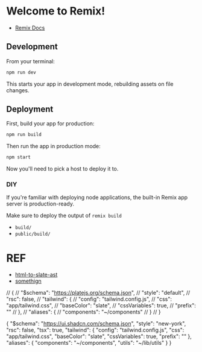 # Welcome to Remix!

- [Remix Docs](https://remix.run/docs)

## Development

From your terminal:

```sh
npm run dev
```

This starts your app in development mode, rebuilding assets on file changes.

## Deployment

First, build your app for production:

```sh
npm run build
```

Then run the app in production mode:

```sh
npm start
```

Now you'll need to pick a host to deploy it to.

### DIY

If you're familiar with deploying node applications, the built-in Remix app server is production-ready.

Make sure to deploy the output of `remix build`

- `build/`
- `public/build/`

# REF

- [html-to-slate-ast](https://github.com/hygraph/rich-text/tree/main/packages/html-to-slate-ast)
- [somethign](https://github.com/jasonkuhrt/graphql-request/blob/main/examples/request-handle-raw-response.ts)

// {
// "$schema": "https://platejs.org/schema.json",
// "style": "default",
// "rsc": false,
// "tailwind": {
// "config": "tailwind.config.js",
// "css": "app/tailwind.css",
// "baseColor": "slate",
// "cssVariables": true,
// "prefix": ""
// },
// "aliases": {
// "components": "~/components"
// }
// }

{
"$schema": "https://ui.shadcn.com/schema.json",
"style": "new-york",
"rsc": false,
"tsx": true,
"tailwind": {
"config": "tailwind.config.js",
"css": "app/tailwind.css",
"baseColor": "slate",
"cssVariables": true,
"prefix": ""
},
"aliases": {
"components": "~/components",
"utils": "~/lib/utils"
}
}
